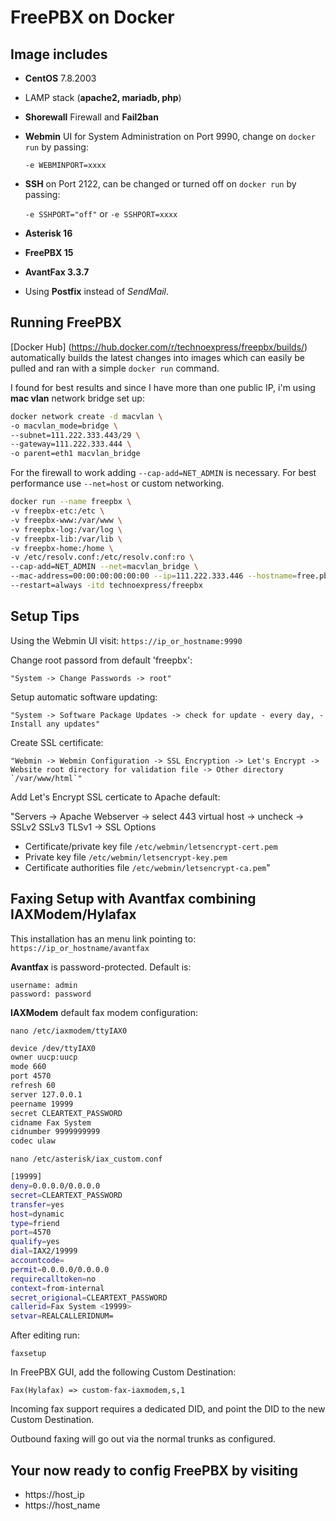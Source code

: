 # FreePBX on Docker

## Image includes

* **CentOS** 7.8.2003
* LAMP stack (**apache2, mariadb, php**)
* **Shorewall** Firewall and **Fail2ban**
* **Webmin** UI for System Administration on Port 9990, change on `docker run` by passing:

    `-e WEBMINPORT=xxxx`
* **SSH** on Port 2122, can be changed or turned off on `docker run` by passing:

    `-e SSHPORT="off"` or `-e SSHPORT=xxxx`
* **Asterisk 16**
* **FreePBX 15**
* **AvantFax 3.3.7**
* Using **Postfix** instead of *SendMail*.

## Running FreePBX

[Docker Hub] (https://hub.docker.com/r/technoexpress/freepbx/builds/) automatically builds the latest changes into images which can easily be pulled and ran with a simple `docker run` command.

I found for best results and since I have more than one public IP, i'm using **mac vlan** network bridge set up:

```bash
docker network create -d macvlan \
-o macvlan_mode=bridge \
--subnet=111.222.333.443/29 \
--gateway=111.222.333.444 \
-o parent=eth1 macvlan_bridge
```

For the firewall to work adding `--cap-add=NET_ADMIN` is necessary.
For best performance use `--net=host` or custom networking.

```bash
docker run --name freepbx \
-v freepbx-etc:/etc \
-v freepbx-www:/var/www \
-v freepbx-log:/var/log \
-v freepbx-lib:/var/lib \
-v freepbx-home:/home \
-v /etc/resolv.conf:/etc/resolv.conf:ro \
--cap-add=NET_ADMIN --net=macvlan_bridge \
--mac-address=00:00:00:00:00:00 --ip=111.222.333.446 --hostname=free.pbx.host \
--restart=always -itd technoexpress/freepbx
```

## Setup Tips

Using the Webmin UI visit: `https://ip_or_hostname:9990`

Change root passord from default 'freepbx':

    "System -> Change Passwords -> root"

Setup automatic software updating:

    "System -> Software Package Updates -> check for update - every day, - Install any updates"

Create SSL certificate:

    "Webmin -> Webmin Configuration -> SSL Encryption -> Let's Encrypt -> Website root directory for validation file -> Other directory `/var/www/html`"

Add Let's Encrypt SSL certicate to Apache default:

"Servers -> Apache Webserver -> select 443 virtual host -> uncheck -> SSLv2 SSLv3 TLSv1 -> SSL Options

* Certificate/private key file    `/etc/webmin/letsencrypt-cert.pem`
* Private key file                `/etc/webmin/letsencrypt-key.pem`
* Certificate authorities file    `/etc/webmin/letsencrypt-ca.pem`"

## Faxing Setup with Avantfax combining IAXModem/Hylafax

This installation has an menu link pointing to: `https://ip_or_hostname/avantfax`

**Avantfax** is password-protected. Default is:

    username: admin
    password: password

**IAXModem** default fax modem configuration:

`nano /etc/iaxmodem/ttyIAX0`

```bash
device /dev/ttyIAX0
owner uucp:uucp
mode 660
port 4570
refresh 60
server 127.0.0.1
peername 19999
secret CLEARTEXT_PASSWORD
cidname Fax System
cidnumber 9999999999
codec ulaw
```

`nano /etc/asterisk/iax_custom.conf`

```bash
[19999]
deny=0.0.0.0/0.0.0.0
secret=CLEARTEXT_PASSWORD
transfer=yes
host=dynamic
type=friend
port=4570
qualify=yes
dial=IAX2/19999
accountcode=
permit=0.0.0.0/0.0.0.0
requirecalltoken=no
context=from-internal
secret_origional=CLEARTEXT_PASSWORD
callerid=Fax System <19999>
setvar=REALCALLERIDNUM=
```

After editing run:

    faxsetup

In FreePBX GUI, add the following Custom Destination:

    Fax(Hylafax) => custom-fax-iaxmodem,s,1

Incoming fax support requires a dedicated DID, and point the DID to the new Custom Destination.

Outbound faxing will go out via the normal trunks as configured.

## Your now ready to config FreePBX by visiting

* https://host_ip
* https://host_name
